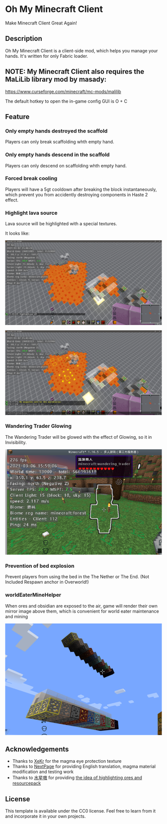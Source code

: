 # Oh My Minecraft Client

Make Minecraft Client Great Again!

## Description
Oh My Minecraft Client is a client-side mod, which helps you manage your hands. It's written for only Fabric loader.

## NOTE: My Minecraft Client also requires the MaLiLib library mod by masady:
https://www.curseforge.com/minecraft/mc-mods/malilib

The default hotkey to open the in-game config GUI is O + C

## Feature

### Only empty hands destroyed the scaffold

Players can only break scaffolding whth empty hand.

### Only empty hands descend in the scaffold

Players can only descend on scaffolding whth empty hand.

### Forced break cooling

Players will have a 5gt cooldown after breaking the block instantaneously, which prevent you from accidently destroying components in Haste 2 effect.

### Highlight lava source

Lava source will be highlighted with a special textures.

It looks like:

![highlightLavaSourceOff](./docs/img/highlightLavaSourceOff.png)

![highlightLavaSourceOn](./docs/img/highlightLavaSourceOn.png)

### Wandering Trader Glowing

The Wandering Trader will be glowed with the effect of Glowing, so it in Invisibility.

![highlightLavaSourceOn](./docs/img/highlightWanderingTrader.png)

### Prevention of bed explosion

Prevent players from using the bed in the The Nether or The End. (Not Included Respawn anchor in Overworld!)

### worldEaterMineHelper

When ores and obsidian are exposed to the air, game will render their own mirror image above them, which is convenient for world eater maintenance and mining

![worldEaterMineHelper](./docs/img/worldEaterMineHelper.png)

## Acknowledgements

+ Thanks to [XeKr](https://space.bilibili.com/5930630) for the magma eye protection texture
+ Thanks to [NextPage](https://github.com/Next-Page-Vi) for providing English translation, magma material modification and testing work
+ Thanks to [水星嗷](https://space.bilibili.com/18525909) for providing [the idea of highlighting ores and resourcepack](https://www.bilibili.com/video/BV1w64y1D7wP)


## License

This template is available under the CC0 license. Feel free to learn from it and incorporate it in your own projects.

